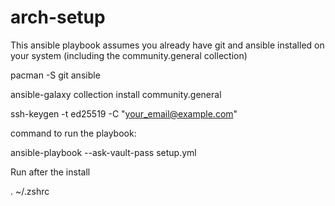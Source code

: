 # arch-setup

This ansible playbook assumes you already have git and ansible installed on your system (including the community.general collection)

pacman -S git ansible

ansible-galaxy collection install community.general

ssh-keygen -t ed25519 -C "your_email@example.com"


command to run the playbook:

ansible-playbook --ask-vault-pass setup.yml

Run after the install 

. ~/.zshrc
